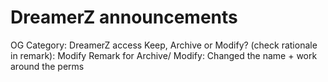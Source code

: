 # DreamerZ announcements

OG Category: DreamerZ access
Keep, Archive or Modify? (check rationale in remark): Modify
Remark for Archive/ Modify: Changed the name + work around the perms